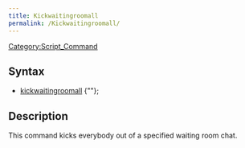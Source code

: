 ```yaml
---
title: Kickwaitingroomall
permalink: /Kickwaitingroomall/
---
```


[Category:Script_Command](/Category:Script_Command "wikilink")

Syntax
------

-   [kickwaitingroomall](/kickwaitingroomall "wikilink") {"<NPC object name>"};

Description
-----------

This command kicks everybody out of a specified waiting room chat.